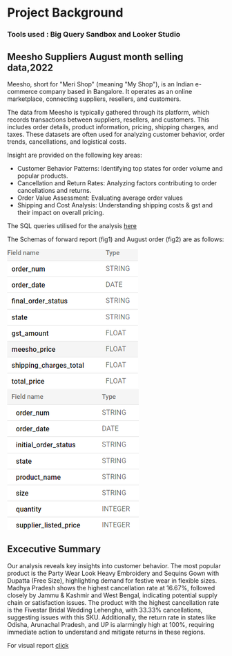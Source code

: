 # Project Background
### Tools used : Big Query Sandbox and Looker Studio
## Meesho Suppliers August month selling data,2022
Meesho, short for "Meri Shop" (meaning "My Shop"), is an Indian e-commerce company based in Bangalore. It operates as an online marketplace, connecting suppliers, resellers, and customers. 


The data from Meesho is typically gathered through its platform, which records transactions between suppliers, resellers, and customers. This includes order details, product information, pricing, shipping charges, and taxes. These datasets are often used for analyzing customer behavior, order trends, cancellations, and logistical costs.

Insight are provided on the following key areas:
  - Customer Behavior Patterns: Identifying top states for order volume and popular products.
  - Cancellation and Return Rates: Analyzing factors contributing to order cancellations and returns.
  - Order Value Assessment: Evaluating average order values 
  - Shipping and Cost Analysis: Understanding shipping costs & gst and their impact on overall pricing.

The SQL queries utilised for the analysis [here](https://github.com/SimranSinha14/Meesho_order-_Data_Analysis/issues/1#issue-2540437967)

The Schemas of forward report (fig1) and August order (fig2) are as follows:

  ![schema 1](https://github.com/SimranSinha14/Meesho_order-_Data_Analysis/blob/6d648b77d7e4f7e873736a24b6e19f206391f9c9/forward_report.png)
  ![schema2](https://github.com/SimranSinha14/Meesho_order-_Data_Analysis/blob/56ec7cf472e0fda1f921c04355454b0a0d86ff7a/aug_order.png)

  ## Excecutive Summary
  Our analysis reveals key insights into customer behavior. The most popular product is the Party Wear Look Heavy Embroidery and Sequins Gown with Dupatta (Free 
  Size), highlighting demand for festive wear in flexible sizes. Madhya Pradesh shows the highest cancellation rate at 16.67%, followed closely by Jammu & Kashmir    and West Bengal, indicating potential supply chain or satisfaction issues. The product with the highest cancellation rate is the Fivestar Bridal Wedding 
  Lehengha, with 33.33% cancellations, suggesting issues with this SKU. Additionally, the return rate in states like Odisha, Arunachal Pradesh, and UP is 
  alarmingly high at 100%, requiring immediate action to understand and mitigate returns in these regions.

  For visual report [click](https://lookerstudio.google.com/s/h73DlZVaD98)
 
  
 
    
  


